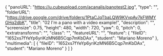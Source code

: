 {
      "panoURL": "https://u.cubeupload.com/acanalis/panotest2.jpg",
      "type": "",
      "folderURL": "https://drive.google.com/drive/folders/1PtaCJqTbaLQW9KVvpAv7kFWMYGHq2dbK",
      "title": "02 I'm a pano with a video example!",
      "description": "",
      "screensize": 0.75,
      "height": 480,
      "width": 720,
      "yaw": 0,
      "pitch": 0,
      "extratransforms": "",
      "class": "",
      "featureURL": "",
      "feature": {
         "fileID": "1652xs7fYeYp6yriKzMN6B5Cqp7mKbDAx",
         "student": "Mariano Moreno"
      },
      "multimedia": [
         {
            "fileID": "1652xs7fYeYp6yriKzMN6B5Cqp7mKbDAx",
            "student": "Mariano Moreno"
         }
      ]
   }